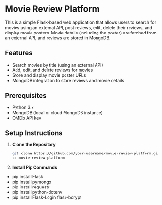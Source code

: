 # Movie Review Platform

This is a simple Flask-based web application that allows users to search for movies using an external API, post reviews, edit, delete their reviews, and display movie posters. Movie details (including the poster) are fetched from an external API, and reviews are stored in MongoDB.

## Features

- Search movies by title (using an external API)
- Add, edit, and delete reviews for movies
- Store and display movie poster URLs
- MongoDB integration to store reviews and movie details

## Prerequisites

- Python 3.x
- MongoDB (local or cloud MongoDB instance)
- OMDb API key

## Setup Instructions

1. **Clone the Repository**

   ```bash
   git clone https://github.com/your-username/movie-review-platform.git
   cd movie-review-platform

1. **Install Pip Commands**
- pip install Flask
- pip install pymongo
- pip install requests
- pip install python-dotenv
- pip install Flask-Login flask-bcrypt


